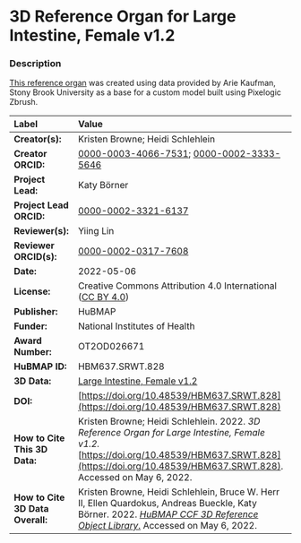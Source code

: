 # 3D Reference Organ for Large Intestine, Female v1.2

### Description
[This reference organ](https://hubmapconsortium.github.io/ccf/pages/ccf-3d-reference-library.html) was created using data provided by Arie Kaufman, Stony Brook University as a base for a custom model built using Pixelogic Zbrush.

| Label | Value |
| :------------- |:-------------|
| **Creator(s):** | Kristen Browne; Heidi Schlehlein |
| **Creator ORCID:** | [0000-0003-4066-7531](https://orcid.org/0000-0003-4066-7531); [0000-0002-3333-5646](https://orcid.org/0000-0002-3333-5646)|
| **Project Lead:** | Katy B&ouml;rner |
| **Project Lead ORCID:** | [0000-0002-3321-6137](https://orcid.org/0000-0002-3321-6137) |
| **Reviewer(s):** | Yiing Lin |
| **Reviewer ORCID(s):** |[0000-0002-0317-7608](https://doi.org/10.5072/0000-0002-0317-7608) |
| **Date:** | 2022-05-06 |
| **License:** | Creative Commons Attribution 4.0 International ([CC BY 4.0](https://creativecommons.org/licenses/by/4.0/)) |
| **Publisher:** | HuBMAP |
| **Funder:** | National Institutes of Health |
| **Award Number:** | OT2OD026671 |
| **HuBMAP ID:** | HBM637.SRWT.828 |
| **3D Data:** | [Large Intestine, Female v1.2](https://hubmapconsortium.github.io/ccf-releases/v1.2/models/SBU_F_Intestine_Large.glb) |
| **DOI:** | [https://doi.org/10.48539/HBM637.SRWT.828](https://doi.org/10.48539/HBM637.SRWT.828) |
| **How to Cite This 3D Data:** | Kristen Browne; Heidi Schlehlein. 2022. *3D Reference Organ for Large Intestine, Female v1.2.* [https://doi.org/10.48539/HBM637.SRWT.828](https://doi.org/10.48539/HBM637.SRWT.828). Accessed on May 6, 2022. |
| **How to Cite 3D Data Overall:** | Kristen Browne, Heidi Schlehlein, Bruce W. Herr II, Ellen Quardokus, Andreas Bueckle, Katy B&ouml;rner. 2022. [*HuBMAP CCF 3D Reference Object Library*.](https://hubmapconsortium.github.io/ccf/pages/ccf-3d-reference-library.html) Accessed on May 6, 2022. |
